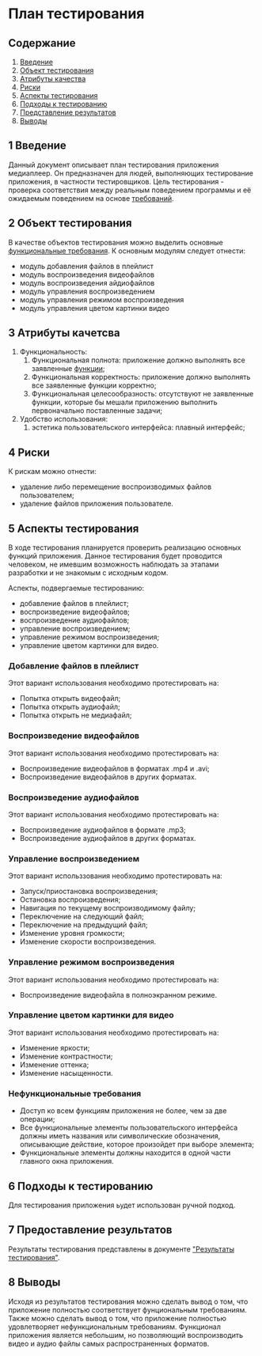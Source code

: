 # План тестирования

## Содержание
1. [Введение](#introduction)
2. [Объект тестирования](#items)
3. [Атрибуты качества](#quality)
4. [Риски](#risks)
5. [Аспекты тестирования](#features)
6. [Подходы к тестированию](#approach)
7. [Представление результатов](#pass)
8. [Выводы](#conclusion)

## 1 Введение <a name = "#introduction"></a>

Данный документ описывает план тестирования приложения медиаплеер. Он предназначен для людей, выполняющих тестирование приложения, в частности тестировщиков. Цель тестирования - проверка соответствия между реальным поведением программы и её ожидаемым поведением на основе [требований](../SRS_ru.md).

## 2 Объект тестирования <a name = "#items"></a>

В качестве объектов тестирования можно выделить основные [функциональные требования](../SRS_ru.md). К основным модулям следует отнести:
* модуль добавления файлов в плейлист
* модуль воспроизведения видеофайлов
* модуль воспроизведения айдиофайлов
* модуль управления воспроизведением
* модуль управления режимом воспроизведения
* модуль управления цветом картинки видео

## 3 Атрибуты качетсва <a name = "#quality"></a>

1. Функциональность:
   1. Функциональная полнота: приложение должно выполнять все заявленные [функции](../SRS_ru.md);
   2. Функциональная корректность: приложение должно выполнять все заявленные функции корректно;
   3. Функциональная целесообразность: отсутствуют не заявленные функции, которые бы мешали приложению выполнить первоначально поставленные задачи;
2. Удобство использования:
   1. эстетика пользовательского интерфейса: плавный интерфейс;

## 4 Риски <a name = "#risks"></a>

К рискам можно отнести:
* удаление либо перемещение воспроизводимых файлов пользователем;
* удаление файлов приложения пользователе.

## 5 Аспекты тестирования <a name = "#approach"></a>

В ходе тестирования планируется проверить реализацию основных функций приложения. Данное тестирования будет проводится человеком, не имевшим возможность наблюдать за этапами разработки и не знакомым с исходным кодом.

Аспекты, подвергаемые тестированию:
* добавление файлов в плейлист;
* воспроизведение видеофайлов;
* воспроизведение аудиофайлов;
* управление воспроизведением;
* управление режимом воспроизведения;
* управление цветом картинки для видео.

### Добавление файлов в плейлист
Этот вариант использования необходимо протестировать на:
* Попытка открыть видеофайл;
* Попытка открыть аудиофайл;
* Попытка открыть не медиафайл;

### Воспроизведение видеофайлов
Этот вариант использования необходимо протестировать на:
* Воспроизведение видеофайлов в форматах .mp4 и .avi;
* Воспроизведение видеофайлов в других форматах.

### Воспроизведение аудиофайлов
Этот вариант использования необходимо протестировать на:
* Воспроизведение аудиофайлов в формате .mp3;
* Воспроизведение аудиофайлов в других форматах.

### Управление воспроизведением
Этот вариант использзования необходимо протестировать на:
* Запуск/приостановка воспроизведения;
* Остановка воспроизведения;
* Навигация по текущему воспроизводимому файлу;
* Переключение на следующий файл;
* Переключение на предыдущий файл;
* Изменение уровня громкости;
* Изменение скорости воспроизведения.

### Управление режимом воспроизведения
Этот вариант использования необходимо протестировать на:
* Воспроизведение видеофайла в полноэкранном режиме.

### Управление цветом картинки для видео
Этот вариант использования необходимо протестировать на:
* Изменение яркости;
* Изменение контрастности;
* Изменение оттенка;
* Изменение насыщенности.

### Нефункциональные требования

* Доступ ко всем функциям приложения не более, чем за две операции;
* Все функциональные элементы пользовательского интерфейса должны иметь названия или символические обозначения, описывающие действие, которое произойдет при выборе элемента;
* Функциональные элементы должны находится в одной части главного окна приложения.

## 6 Подходы к тестированию <a name = "approach"></a>

Для тестирования приложения ьудет использован ручной подход.

## 7 Предоставление результатов <a name = "pass"></a>

Результаты тестирования представлены в документе ["Результаты тестирования"](./Testing_results.md).

## 8 Выводы <a name = "conclusion"></a>

Исходя из результатов тестирования можно сделать вывод о том, что приложение полностью соответствует фунциональным требованиям. Также можно сделать вывод о том, что приложение полностью удовлетворяет нефункциональным требованиям. Функционал приложения является небольшим, но позволяющий воспроизводить видео и аудио файлы самых распространенных форматов.
